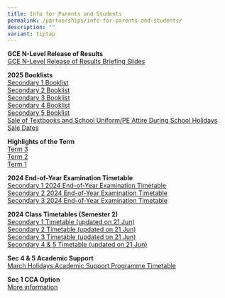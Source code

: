 ```yaml
---
title: Info for Parents and Students
permalink: /partnerships/info-for-parents-and-students/
description: ""
variant: tiptap
---
```

<p><strong>GCE N-Level Release of Results</strong>
<br><a href="/files/Briefing_Slides_for_Release_of_N_Level_Results.pdf" rel="noopener noreferrer nofollow" target="_blank">GCE N-Level Release of Results Briefing Slides</a>
</p>
<p></p>
<p><strong>2025 Booklists</strong>
<br><a href="/files/BDVSS__Sec_1_2025_Booklist.pdf" rel="noopener noreferrer nofollow" target="_blank">Secondary 1 Booklist</a>
<br><a href="/files/BVSS__Sec_2_2025_Booklist.pdf" rel="noopener noreferrer nofollow" target="_blank">Secondary 2 Booklist</a>
<br><a href="/files/BVSS__Sec_3_2025_Booklist.pdf" rel="noopener nofollow" target="_blank">Secondary 3 Booklist</a>
<br><a href="/files/BVSS__Sec_4_2025_Booklist.pdf" rel="noopener nofollow" target="_blank">Secondary 4 Booklist</a>
<br><a href="/files/BVSS__Sec_5_2025_Booklist.pdf" rel="noopener nofollow" target="_blank">Secondary 5 Booklist</a>
<br><a href="/files/Annex_A.pdf" rel="noopener nofollow" target="_blank">Sale of Textbooks and School Uniform/PE Attire During School Holidays</a>
<br><a href="/files/Sale_dates.pdf" rel="noopener nofollow" target="_blank">Sale Dates</a>
<br>
</p>
<p><strong>Highlights of the Term</strong>
<br><a href="/files/HighIights_of_Term_3_2024.pdf" rel="noopener noreferrer nofollow" target="_blank">Term 3</a>
<br><a href="/files/Term2_Highlights.pdf" rel="noopener noreferrer nofollow" target="_blank">Term 2</a>
<br><a href="/files/2024_Term_1_Parent_Letter_Annex.pdf" rel="noopener noreferrer nofollow" target="_blank">Term 1</a>
<br>
</p>
<p><strong>2024 End-of-Year Examination Timetable</strong>
<br><a href="/files/Info%20for%20Parents%20Stakeholders/Sec_1_2024_EYE_Timetable.pdf" rel="noopener noreferrer nofollow" target="_blank">Secondary 1 2024 End-of-Year Examination Timetable</a>
<br><a href="/files/Info%20for%20Parents%20Stakeholders/Sec_2_2024_EYE_Timetable.pdf" rel="noopener noreferrer nofollow" target="_blank">Secondary 2 2024 End-of-Year Examination Timetable</a>
<br><a href="/files/Info%20for%20Parents%20Stakeholders/Sec_3_2024_EYE_Timetable.pdf" rel="noopener noreferrer nofollow" target="_blank">Secondary 3 2024 End-of-Year Examination Timetable</a>
</p>
<p></p>
<p><strong>2024 Class Timetables (Semester 2)</strong>
<br><a href="/files/Secondary_1_Timetable__updated_on_21_Jun_.pdf" rel="noopener noreferrer nofollow" target="_blank">Secondary 1 Timetable (updated on 21 Jun)</a>
<br><a href="/files/Secondary_2_Timetable__updated_on_21_Jun_.pdf" rel="noopener noreferrer nofollow" target="_blank">Secondary 2 Timetable (updated on 21 Jun)</a>
<br><a href="/files/Secondary_3_Timetable__updated_on_21_Jun_.pdf" rel="noopener noreferrer nofollow" target="_blank">Secondary 3 Timetable (updated on 21 Jun)</a>
<br><a href="/files/Secondary_4___5_Timetable__updated_on_21_Jun_.pdf" rel="noopener noreferrer nofollow" target="_blank">Secondary 4 &amp; 5 Timetable (updated on 21 Jun)</a>
</p>
<p></p>
<p><strong>Sec 4 &amp; 5 Academic Support</strong>
<br><a href="/files/March_Holidays_Academic_Support_Programme.pdf" rel="noopener noreferrer nofollow" target="_blank">March Holidays Academic Support Programme Timetable</a>
</p>
<p></p>
<p><strong>Sec 1 CCA Option</strong>
<br><a href="/for-parents-and-stakeholders/cca-option/" rel="noopener noreferrer nofollow" target="_blank">More information</a>
</p>